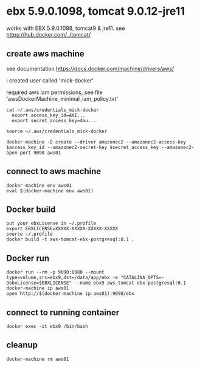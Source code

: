 # ebx 5.9.0.1098, tomcat 9.0.12-jre11

works with EBX 5.9.0.1098, tomcat9 & jre11. see https://hub.docker.com/_/tomcat/

## create aws machine

see documentation https://docs.docker.com/machine/drivers/aws/

i created user called 'mick-docker'

required aws iam permissions, see file 'awsDockerMachine_minimal_iam_policy.txt'

```
cat ~/.aws/credentials_mick-docker
  export access_key_id=AKI...
  export secret_access_key=4mu...

source ~/.aws/credentials_mick-docker

docker-machine -D create --driver amazonec2 --amazonec2-access-key $access_key_id --amazonec2-secret-key $secret_access_key --amazonec2-open-port 9090 aws01
```

## connect to aws machine

```
docker-machine env aws01
eval $(docker-machine env aws01)
```

## Docker build

```
put your ebxLicense in ~/.profile
export EBXLICENSE=XXXXX-XXXXX-XXXXX-XXXXX
source ~/.profile
docker build -t aws-tomcat-ebx-postgresql:0.1 .
```

## Docker run

```
docker run --rm -p 9090:8080 --mount type=volume,src=ebx9,dst=/data/app/ebx -e "CATALINA_OPTS=-DebxLicense=$EBXLICENSE" --name ebx9 aws-tomcat-ebx-postgresql:0.1
docker-machine ip aws01
open http://$(docker-machine ip aws01):9090/ebx
```

## connect to running container

```
docker exec -it ebx9 /bin/bash
```

## cleanup

```
docker-machine rm aws01
```
